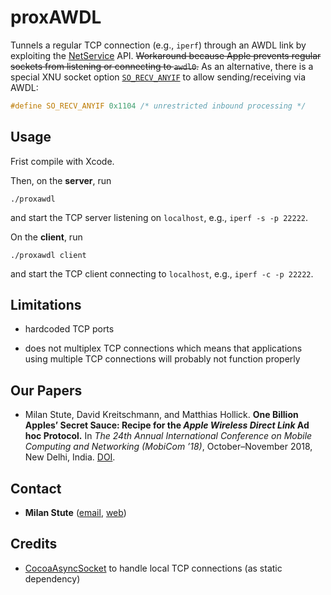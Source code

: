 # proxAWDL

Tunnels a regular TCP connection (e.g., `iperf`) through an AWDL link by exploiting the [NetService](https://developer.apple.com/documentation/foundation/netservice) API. ~~Workaround because Apple prevents regular sockets from listening or connecting to `awdl0`.~~ As an alternative, there is a special XNU socket option [`SO_RECV_ANYIF`](https://opensource.apple.com/source/xnu/xnu-4570.41.2/bsd/sys/socket.h) to allow sending/receiving via AWDL:

```c
#define SO_RECV_ANYIF 0x1104 /* unrestricted inbound processing */
```

## Usage

Frist compile with Xcode.

Then, on the **server**, run
```
./proxawdl
```
and start the TCP server listening on `localhost`, e.g., `iperf -s -p 22222`.

On the **client**, run
```
./proxawdl client
```
and start the TCP client connecting to `localhost`, e.g., `iperf -c -p 22222`.

## Limitations

* hardcoded TCP ports

* does not multiplex TCP connections which means that applications using multiple TCP connections will probably not function properly

## Our Papers

* Milan Stute, David Kreitschmann, and Matthias Hollick. **One Billion Apples’ Secret Sauce: Recipe for the *Apple Wireless Direct Link* Ad hoc Protocol.** In *The 24th Annual International Conference on Mobile Computing and Networking (MobiCom ’18)*, October–November 2018, New Delhi, India. [DOI](https://doi.org/10.1145/3241539.3241566).

## Contact

* **Milan Stute** ([email](mailto:mstute@seemoo.tu-darmstadt.de), [web](https://seemoo.de/mstute))

## Credits

* [CocoaAsyncSocket](https://github.com/robbiehanson/CocoaAsyncSocket) to handle local TCP connections (as static dependency)
